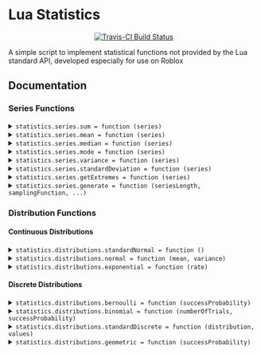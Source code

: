Lua Statistics
===

<div align="center">
	<a href="https://travis-ci.org/noahwillcrow/lua-statistics">
		<img src="https://api.travis-ci.org/noahwillcrow/lua-statistics.svg?branch=master" alt="Travis-CI Build Status" />
	</a>
</div>

A simple script to implement statistical functions not provided by the Lua standard API, developed especially for use on Roblox

Documentation
---

### Series Functions

<details>
<summary><code>statistics.series.sum = function (series)</code></summary>

Given a series of numbers, this will calculate the sum

**Parameters:**
- `series` (`array<number>`)  
An array of numbers

**Returns:**  
`number`  
A number

</details>

<details>
<summary><code>statistics.series.mean = function (series)</code></summary>

Given a series of numbers, this will calculate the mean

**Parameters:**
- `series` (`array<number>`)  
An array of numbers

**Returns:**  
`number`  
A number

</details>

<details>
<summary><code>statistics.series.median = function (series)</code></summary>

Given a series of numbers, this will find the median

**Parameters:**
- `series` (`array<number>`)  
An array of numbers

**Returns:**  
`number`  
A number

**Complexity analysis:**
- Time: O(n lg(n))
- Memory: O(n)


</details>

<details>
<summary><code>statistics.series.mode = function (series)</code></summary>

Given a series of values, this will find the mode
If there is a tie, then all the values that tied will be returned as a sorted array.
Note that this function will work regardless of data type; The data types just need to be sortable in some way and have a method of equality

**Parameters:**
- `series` (`array<any>`)  
An array of values

**Returns:**  
`any`  
If there was a tie, then a sorted array; otherwise a number

**Complexity analysis:**
- Time: O(n lg(n))
- Memory: O(n)


</details>

<details>
<summary><code>statistics.series.variance = function (series)</code></summary>

Given a series of numbers, this will find the variance

**Parameters:**
- `series` (`array<number>`)  
An array of numbers

**Returns:**  
`number`  
A number

</details>

<details>
<summary><code>statistics.series.standardDeviation = function (series)</code></summary>

Given a series of numbers, this will find the standard deviation

**Parameters:**
- `series` (`array<number>`)  
An array of numbers

**Returns:**  
`number`  
A number

</details>

<details>
<summary><code>statistics.series.getExtremes = function (series)</code></summary>

Given a series of numbers, this will find the minimum and maximum values

**Parameters:**
- `series` (`array<number>`)  
An array of numbers

**Returns:**  
[t:tuple<number, number>] The minimum and maximum values as a tuple: <min, max>

</details>

<details>
<summary><code>statistics.series.generate = function (seriesLength, samplingFunction, ...)</code></summary>

Generates a series of numbers pulled from a particular sampling distribution

**Parameters:**
- `seriesLength` (`number`)  
The length of the series to generate
- `samplingFunction` (`function`)  
The sampling function to use
- `...` (`any`)  
Any arguments needed for the sampling function

**Returns:**  
`array<number>`  
An array of numbers

</details>

### Distribution Functions
#### Continuous Distributions

<details>
<summary><code>statistics.distributions.standardNormal = function ()</code></summary>

Samples from a standard normal distribution (mean = 0, variance = 1)
Implementation is based on the Box-Muller (1958) transformation

**Returns:**  
`number`  
A number sampled from the defined distribution

</details>

<details>
<summary><code>statistics.distributions.normal = function (mean, variance)</code></summary>

Samples from a normal distribution with a given mean and variance

**Parameters:**
- `mean` (`number`)  
The mean for the distribution
- `variance` (`number`)  
The variance for the distribution

**Returns:**  
`number`  
A number sampled from the defined distribution

</details>

<details>
<summary><code>statistics.distributions.exponential = function (rate)</code></summary>

Samples from an exponential distribution with a given rate

**Parameters:**
- `rate` (`number`)  
The rate for the distribution

**Returns:**  
`number`  
A number sampled from the defined distribution

</details>

#### Discrete Distributions

<details>
<summary><code>statistics.distributions.bernoulli = function (successProbability)</code></summary>

Samples from a bernoulli distribution with given probability

**Parameters:**
- `successProbability` (`number`)  
The probability of obtaining a 1

**Returns:**  
`number`  
A 0 or a 1, according to the distribution

</details>

<details>
<summary><code>statistics.distributions.binomial = function (numberOfTrials, successProbability)</code></summary>

Samples from a binomial distribution with given probability and number of trials

**Parameters:**
- `numberOfTrials` (`number`)  
The number of trials for the distribution
- `successProbability` (`number`)  
The probability of a success on any given trial

**Returns:**  
`number`  
A non-negative integer in the range [0, numberOfTrials], according to the defined distribution

</details>

<details>
<summary><code>statistics.distributions.standardDiscrete = function (distribution, values)</code></summary>

Samples from a given discrete distribution

**Parameters:**
- `distribution` (`array<number>`)  
An array of numbers that should sum to 1
- `values` (`array<any>`)  
An array of values of the same length as distribution

**Returns:**  
`any`  
A value sampled according to the given distribution

</details>

<details>
<summary><code>statistics.distributions.geometric = function (successProbability)</code></summary>

Samples from a geometric distribution with given success probability
Note that this implementation allows for 0

**Parameters:**
- `successProbability` (`number`)  
The success probability parameter for the distribution

**Returns:**  
`number`  
A non-negative integer sampled from the defined distribution

</details>
